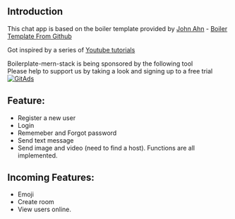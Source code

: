 ## Introduction

This chat app is based on the boiler template provided by [John Ahn](https://www.youtube.com/channel/UCFyXA9x8lpL3EYWeYhj4C4Q) - [Boiler Template From Github](https://github.com/jaewonhimnae/boilerplate-mern-stack)

Got inspired by a series of [Youtube tutorials](https://www.youtube.com/channel/UCFyXA9x8lpL3EYWeYhj4C4Q?view_as=subscriber)

Boilerplate-mern-stack is being sponsored by the following tool <br />
Please help to support us by taking a look and signing up to a free trial
<a href="https://tracking.gitads.io/?repo=boilerplate-mern-stack"><img src="https://images.gitads.io/boilerplate-mern-stack" alt="GitAds"/></a>

## Feature:

- Register a new user
- Login
- Rememeber and Forgot password
- Send text message
- Send image and video (need to find a host). Functions are all implemented.

## Incoming Features:

- Emoji
- Create room
- View users online.
